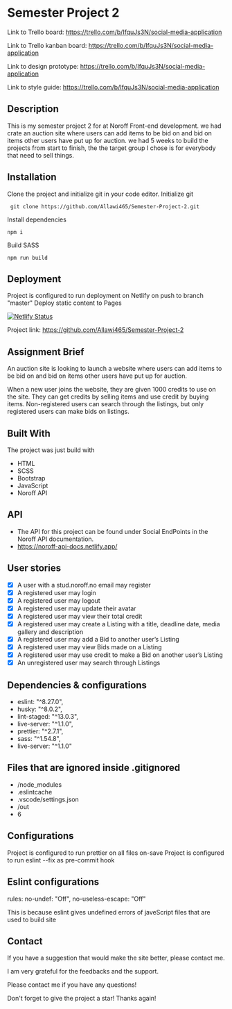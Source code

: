 # Semester Project 2

Link to Trello board: https://trello.com/b/IfquJs3N/social-media-application

Link to Trello kanban board: https://trello.com/b/IfquJs3N/social-media-application

Link to design prototype: https://trello.com/b/IfquJs3N/social-media-application

Link to style guide: https://trello.com/b/IfquJs3N/social-media-application

## Description

This is my semester project 2 for at Noroff Front-end development. we had crate an auction site where users can add items to be bid on and bid on items other users have put up for auction. we had 5 weeks to build the projects from start to finish, the the target group I chose is for everybody that need to sell things. 


## Installation

Clone the project and initialize git in your code editor.
Initialize git
```
 git clone https://github.com/Allawi465/Semester-Project-2.git
```
Install dependencies
```
npm i
```
Build SASS
```
npm run build
```

## Deployment

Project is configured to run deployment on Netlify on push to branch "master" Deploy static content to Pages

[![Netlify Status](https://api.netlify.com/api/v1/badges/8552669a-6d88-4835-9bfd-c0fd1087fc3f/deploy-status)](https://app.netlify.com/sites/noxb/deploys)

Project link: https://github.com/Allawi465/Semester-Project-2

## Assignment Brief

An auction site is looking to launch a website where users can add items to be bid on and bid on items other users have put up for auction.

When a new user joins the website, they are given 1000 credits to use on the site. They can get credits by selling items and use credit by buying items. Non-registered users can search through the listings, but only registered users can make bids on listings.

## Built With

The project was just build with
- HTML 
- SCSS
- Bootstrap
- JavaScript
- Noroff API

## API
- The API for this project can be found under Social EndPoints in the Noroff API documentation.
- https://noroff-api-docs.netlify.app/

## User stories
- [x] A user with a stud.noroff.no email may register
- [x] A registered user may login
- [x] A registered user may logout
- [x] A registered user may update their avatar
- [x] A registered user may view their total credit
- [x] A registered user may create a Listing with a title, deadline date, media gallery and description
- [x] A registered user may add a Bid to another user’s Listing
- [x] A registered user may view Bids made on a Listing
- [x] A registered user may use credit to make a Bid on another user’s Listing
- [x]  An unregistered user may search through Listings

## Dependencies & configurations
  - eslint: "^8.27.0",
  - husky: "^8.0.2",
  - lint-staged: "^13.0.3",
  - live-server: "^1.1.0",
  - prettier: "^2.7.1",
  - sass: "^1.54.8",
  - live-server: "^1.1.0"
  
  ## Files that are ignored inside .gitignored

   - /node_modules
   - .eslintcache
   - .vscode/settings.json
   - /out
   - 6
   
  ## Configurations
  
  Project is configured to run prettier on all files on-save
  Project is configured to run eslint --fix as pre-commit hook
  
  ## Eslint configurations

 rules: no-undef: "Off", no-useless-escape: "Off"
 
 This is because eslint gives undefined errors of javeScript files that are used to build site

## Contact

If you have a suggestion that would make the site better, please contact me.

I am very grateful for the feedbacks and the support. 

Please contact me if you have any questions!

Don't forget to give the project a star! Thanks again!
